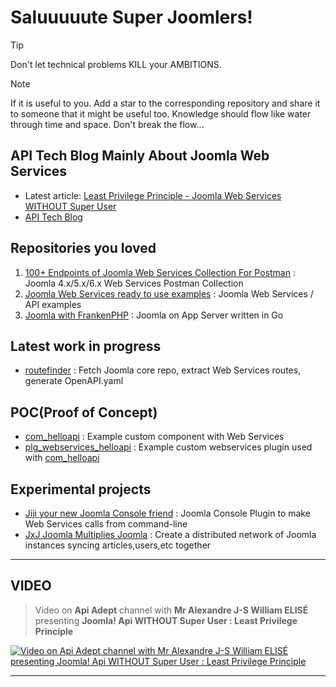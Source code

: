 # Saluuuuute Super Joomlers!

> [!TIP]
> Don't let technical problems KILL your AMBITIONS. 

> [!NOTE]
> If it is useful to you. Add a star to the corresponding repository and share it to someone that it might be useful too.
> Knowledge should flow like water through time and space. Don't break the flow...

## API Tech Blog Mainly About Joomla Web Services
- Latest article: [Least Privilege Principle - Joomla Web Services WITHOUT Super User](https://github.com/alexandreelise/apiadept/blob/b5b0860755045eb7f3d7f6e2e57a708580f46a8e/least-privilege-principle-no-super-user-joomla-webservices.md)
- [API Tech Blog](https://github.com/alexandreelise/apiadept)

## Repositories you loved
1. [100+ Endpoints of Joomla Web Services Collection For Postman](https://github.com/alexandreelise/j4x-api-collection) : Joomla 4.x/5.x/6.x Web Services Postman Collection
2. [Joomla Web Services ready to use examples](https://github.com/alexandreelise/j4x-api-examples) : Joomla Web Services / API examples
3. [Joomla with FrankenPHP](https://github.com/alexandreelise/frankenphp-joomla) : Joomla on App Server written in Go

## Latest work in progress
- [routefinder](https://github.com/alexandreelise/routefinder) : Fetch Joomla core repo, extract Web Services routes, generate OpenAPI.yaml 

## POC(Proof of Concept)
- [com_helloapi](https://github.com/alexandreelise/com_helloapi) : Example custom component with Web Services
- [plg_webservices_helloapi](https://github.com/alexandreelise/plg_webservices_helloapi) : Example custom webservices plugin used with [com_helloapi](https://github.com/alexandreelise/com_helloapi)

## Experimental projects
- [Jiji your new Joomla Console friend](https://github.com/alexandreelise/plg_system_jiji) : Joomla Console Plugin to make Web Services calls from command-line
- [JxJ Joomla Multiplies Joomla](https://github.com/alexandreelise/plg_system_jxj) : Create a distributed network of Joomla instances syncing articles,users,etc together 


-----------------------------------------------------


## VIDEO

> Video on **Api Adept** channel with **Mr Alexandre J-S William ELISÉ** presenting **Joomla! Api WITHOUT Super User : Least Privilege Principle**

[![Video on Api Adept channel with Mr Alexandre J-S William ELISÉ presenting Joomla! Api WITHOUT Super User : Least Privilege Principle](https://img.youtube.com/vi/STw0a7sOtEU/maxresdefault.jpg)](https://www.youtube.com/watch?v=STw0a7sOtEU)

-----------------------------------------------------


